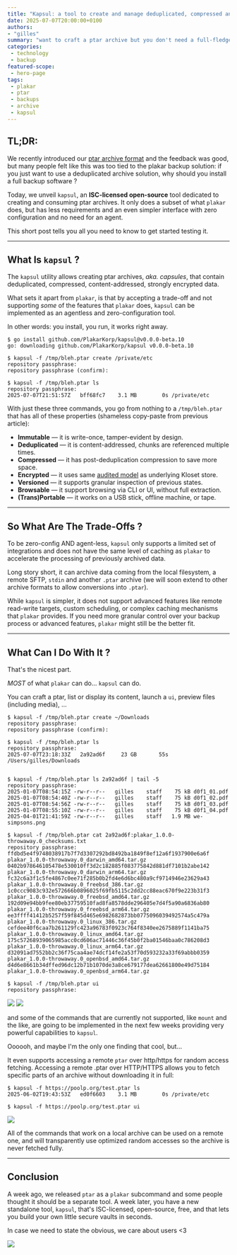 ```yaml
---
title: "Kapsul: a tool to create and manage deduplicated, compressed and encrypted PTAR vaults"
date: 2025-07-07T20:00:00+0100
authors:
- "gilles"
summary: "want to craft a ptar archive but you don't need a full-fledged backup solution ? here comes kapsul, our ptar-specific tool, providing all you need from building to restoring and inspecting."
categories:
 - technology
 - backup
featured-scope:
 - hero-page
tags:
 - plakar
 - ptar
 - backups
 - archive
 - kapsul
---
```


## TL;DR:
We recently introduced our [ptar archive format](/posts/2025-06-27/it-doesnt-make-sense-to-wrap-modern-data-in-a-1979-format-introducing-.ptar/) and the feedback was good,
but many people felt like this was too tied to the plakar backup solution:
if you just want to use a deduplicated archive solution, why should you install a full backup software ?

Today,
we unveil `kapsul`,
an **ISC-licensed open-source** tool dedicated to creating and consuming ptar archives.
It only does a subset of what `plakar` does,
but has less requirements and an even simpler interface with zero configuration and no need for an agent.

This short post tells you all you need to know to get started testing it.

---

## What Is `kapsul` ?

The `kapsul` utility allows creating ptar archives,
_aka. capsules_,
that contain deduplicated, compressed, content-addressed, strongly encrypted data.

What sets it apart from `plakar`,
is that by accepting a trade-off and not supporting _some_ of the features that `plakar` does,
`kapsul` can be implemented as an agentless and zero-configuration tool.

In other words:
you install,
you run,
it works right away.

```
$ go install github.com/PlakarKorp/kapsul@v0.0.0-beta.10
go: downloading github.com/PlakarKorp/kapsul v0.0.0-beta.10

$ kapsul -f /tmp/bleh.ptar create /private/etc
repository passphrase:
repository passphrase (confirm):

$ kapsul -f /tmp/bleh.ptar ls
repository passphrase:
2025-07-07T21:51:57Z   bff68fc7    3.1 MB        0s /private/etc
```

With just these three commands,
you go from nothing to a `/tmp/bleh.ptar` that has all of these properties (shameless copy-paste from previous article):

- **Immutable** — it is write-once, tamper-evident by design.
- **Deduplicated** — it is content-addressed, chunks are referenced multiple times.
- **Compressed** — it has post-deduplication compression to save more space.
- **Encrypted** — it uses same [audited model](/posts/2025-02-28/audit-of-plakar-cryptography/) as underlying Kloset store.
- **Versioned** — it supports granular inspection of previous states.
- **Browsable** — it support browsing via CLI or UI, without full extraction.
- **(Trans)Portable** — it works on a USB stick, offline machine, or tape.

---

## So What Are The Trade-Offs ?

To be zero-config AND agent-less,
`kapsul` only supports a limited set of integrations and does not have the same level of caching as `plakar` to accelerate the processing of previously archived data.

Long story short,
it can archive data coming from the local filesystem,
a remote SFTP,
`stdin` and another `.ptar` archive (we will soon extend to other archive formats to allow conversions into `.ptar`).

While `kapsul` is simpler,
it does not support advanced features like remote read-write targets,
custom scheduling,
or complex caching mechanisms that `plakar` provides.
If you need more granular control over your backup process or advanced features,
`plakar` might still be the better fit.

---

## What Can I Do With It ?

That's the nicest part.

_MOST_ of what `plakar` can do... `kapsul` can do.

You can craft a ptar,
list or display its content,
launch a `ui`,
preview files (including media), ...

```
$ kapsul -f /tmp/bleh.ptar create ~/Downloads
repository passphrase:
repository passphrase (confirm):

$ kapsul -f /tmp/bleh.ptar ls
repository passphrase:
2025-07-07T23:18:33Z   2a92ad6f     23 GB       55s /Users/gilles/Downloads


$ kapsul -f /tmp/bleh.ptar ls 2a92ad6f | tail -5
repository passphrase:
2025-01-07T08:54:15Z -rw-r--r--   gilles    staff    75 kB d0f1_01.pdf
2025-01-07T08:54:40Z -rw-r--r--   gilles    staff    75 kB d0f1_02.pdf
2025-01-07T08:54:56Z -rw-r--r--   gilles    staff    75 kB d0f1_03.pdf
2025-01-07T08:55:10Z -rw-r--r--   gilles    staff    75 kB d0f1_04.pdf
2025-04-01T21:41:59Z -rw-r--r--   gilles    staff   1.9 MB we-simpsons.png

$ kapsul -f /tmp/bleh.ptar cat 2a92ad6f:plakar_1.0.0-throwaway.0_checksums.txt
repository passphrase:
ffdbd5e4f9748038917b7f7d3307292bd8492ba1849f8ef12a6f1937900e6a6f  plakar_1.0.0-throwaway.0_darwin_amd64.tar.gz
0402b978646105478e530010ff3d2c182885f083775842d881df7101b2abe142  plakar_1.0.0-throwaway.0_darwin_arm64.tar.gz
fc32c6a3f1c5fe4867c0ee71f285b0b2fd4e6d6bc480a9cf9714946e23629a43  plakar_1.0.0-throwaway.0_freebsd_386.tar.gz
1c0ccc9083c932e572666b0896025f69fb5115c2dd2cc88eac670f9e223b31f3  plakar_1.0.0-throwaway.0_freebsd_amd64.tar.gz
192d09e94bb9fee80eb37759510fad8fa8578dde296405e7d4f5a90a6836ab80  plakar_1.0.0-throwaway.0_freebsd_arm64.tar.gz
ee3ffff41412b5257f59f845d465e6982682873bb0775096039492574a5c479a  plakar_1.0.0-throwaway.0_linux_386.tar.gz
cefdee40f6caa7b261129fc423a96783f0923c764f8340ee2675889f1141ba75  plakar_1.0.0-throwaway.0_linux_amd64.tar.gz
175c57268939065985acc0cd606ac71446c36f45b0f2ba01546baa0c786208d3  plakar_1.0.0-throwaway.0_linux_arm64.tar.gz
d32091ad7552bb2c36f75caa4ae74dcf14fe2a53f70d593232a33f69abbb0359  plakar_1.0.0-throwaway.0_openbsd_amd64.tar.gz
d4d6e8661b34dffed96dc12b71b1070de3a8ce679177dea62661800e49d75184  plakar_1.0.0-throwaway.0_openbsd_arm64.tar.gz

$ kapsul -f /tmp/bleh.ptar ui
repository passphrase:
```

![](preview.png)
![](preview1.png)


and some of the commands that are currently not supported,
like `mount` and the like,
are going to be implemented in the next few weeks providing very powerful capabilities to `kapsul`.


Oooooh,
and maybe I'm the only one finding that cool,
but...


It even supports accessing a remote `ptar` over http/https for random access fetching.
Accessing a remote .ptar over HTTP/HTTPS allows you to fetch specific parts of an archive without downloading it in full:

```
$ kapsul -f https://poolp.org/test.ptar ls
2025-06-02T19:43:53Z   ed0f6603    3.1 MB        0s /private/etc

$ kapsul -f https://poolp.org/test.ptar ui
```
![](preview2.png)

All of the commands that work on a local archive can be used on a remote one,
and will transparently use optimized random accesses so the archive is never fetched fully.

---

## Conclusion

A week ago,
we released `ptar` as a `plakar` subcommand and some people thought it should be a separate tool.
A week later,
you have a new standalone tool, `kapsul`, that's ISC-licensed, open-source, free,
and that lets you build your own little secure vaults in seconds.

In case we need to state the obvious,
we care about users <3

![](BYE.png)
